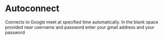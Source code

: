 # Autoconnect

Connects to Google meet at specified time automatically. 
In the blank space provided near username and password enter your gmail address and your password
